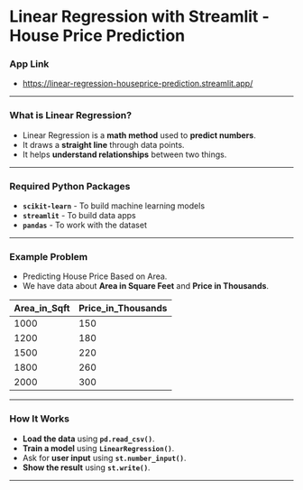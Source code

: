 # Linear Regression with Streamlit - House Price Prediction
### App Link
- https://linear-regression-houseprice-prediction.streamlit.app/
---
### What is Linear Regression?
- Linear Regression is a **math method** used to **predict numbers**.
- It draws a **straight line** through data points.
- It helps **understand relationships** between two things.
---
### Required Python Packages
- **`scikit-learn`** - To build machine learning models
- **`streamlit`** - To build data apps
- **`pandas`** - To work with the dataset
---
### Example Problem
- Predicting House Price Based on Area.
- We have data about **Area in Square Feet** and **Price in Thousands**.

| Area\_in\_Sqft | Price\_in\_Thousands |
| -------------- | -------------------- |
| 1000           | 150                  |
| 1200           | 180                  |
| 1500           | 220                  |
| 1800           | 260                  |
| 2000           | 300                  |

---
### How It Works
- **Load the data** using **`pd.read_csv()`**.
- **Train a model** using **`LinearRegression()`**.
- Ask for **user input** using **`st.number_input()`**.
- **Show the result** using **`st.write()`**.
---
